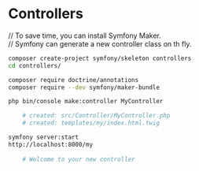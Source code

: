 # Controllers

// To save time, you can install Symfony Maker.  
// Symfony can generate a new controller class on th fly.  

~~~sh
composer create-project symfony/skeleton controllers
cd controllers/

composer require doctrine/annotations
composer require --dev symfony/maker-bundle

php bin/console make:controller MyController

    # created: src/Controller/MyController.php
    # created: templates/my/index.html.twig

symfony server:start
http://localhost:8000/my	
    
    # Welcome to your new controller
~~~